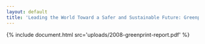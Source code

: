 ```yaml
---
layout: default
title: 'Leading the World Toward a Safer and Sustainable Future: Greenprint for a New Administration'
---
```


{% include document.html src='uploads/2008-greenprint-report.pdf' %}
